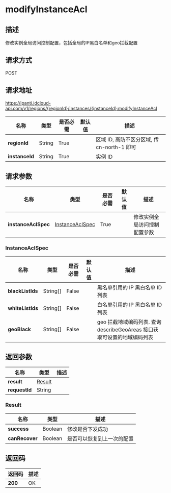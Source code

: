 # modifyInstanceAcl


## 描述
修改实例全局访问控制配置，包括全局的IP黑白名单和geo拦截配置

## 请求方式
POST

## 请求地址
https://ipanti.jdcloud-api.com/v1/regions/{regionId}/instances/{instanceId}:modifyInstanceAcl

|名称|类型|是否必需|默认值|描述|
|---|---|---|---|---|
|**regionId**|String|True| |区域 ID, 高防不区分区域, 传 cn-north-1 即可|
|**instanceId**|String|True| |实例 ID|

## 请求参数
|名称|类型|是否必需|默认值|描述|
|---|---|---|---|---|
|**instanceAclSpec**|[InstanceAclSpec](modifyinstanceacl#instanceaclspec)|True| |修改实例全局访问控制配置参数|

### <div id="instanceaclspec">InstanceAclSpec</div>
|名称|类型|是否必需|默认值|描述|
|---|---|---|---|---|
|**blackListIds**|String[]|False| |黑名单引用的 IP 黑白名单 ID 列表|
|**whiteListIds**|String[]|False| |白名单引用的 IP 黑白名单 ID 列表|
|**geoBlack**|String[]|False| |geo 拦截地域编码列表. 查询 <a href="http://docs.jdcloud.com/anti-ddos-pro/api/describegeoareas">describeGeoAreas</a> 接口获取可设置的地域编码列表|

## 返回参数
|名称|类型|描述|
|---|---|---|
|**result**|[Result](modifyinstanceacl#result)| |
|**requestId**|String| |

### <div id="result">Result</div>
|名称|类型|描述|
|---|---|---|
|**success**|Boolean|修改是否下发成功|
|**canRecover**|Boolean|是否可以恢复到上一次的配置|

## 返回码
|返回码|描述|
|---|---|
|**200**|OK|
